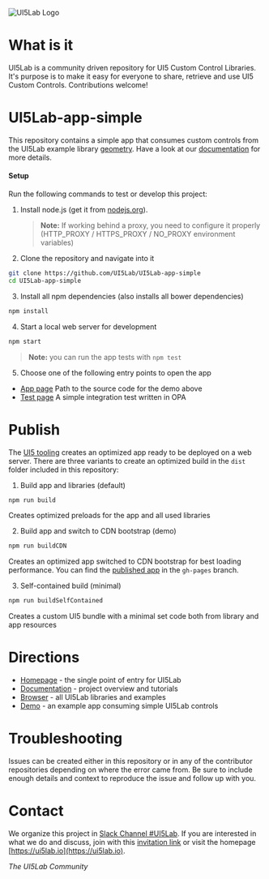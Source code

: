 ![UI5Lab Logo](https://github.com/UI5Lab/UI5Lab-central/blob/master/docs/media/UI5LabLogoPhoenix.png)

# What is it

UI5Lab is a community driven repository for UI5 Custom Control Libraries. It's purpose is to make it easy for everyone to share, retrieve and use UI5 Custom Controls. Contributions welcome!

# UI5Lab-app-simple

This repository contains a simple app that consumes custom controls from the UI5Lab example library [geometry](https://github.com/UI5Lab/UI5Lab-library-simple). Have a look at our [documentation](http://ui5lab.io/docs/) for more details.

#### Setup

Run the following commands to test or develop this project:

1. Install node.js (get it from [nodejs.org](http://nodejs.org/)).

	> **Note:** If working behind a proxy, you need to configure it properly (HTTP_PROXY / HTTPS_PROXY / NO_PROXY environment variables)

2. Clone the repository and navigate into it
```bash
git clone https://github.com/UI5Lab/UI5Lab-app-simple
cd UI5Lab-app-simple
```

3. Install all npm dependencies (also installs all bower dependencies)
```bash
npm install
```

4. Start a local web server for development

```bash
npm start
```

> **Note:** you can run the app tests with ```npm test```

5. Choose one of the following entry points to open the app

 * [App page](webapp/index.html) Path to the source code for the demo above
 * [Test page](webapp/test/integration/opaTests.qunit.html) A simple integration test written in OPA

# Publish

The [UI5 tooling](https://github.com/SAP/ui5-tooling) creates an optimized app ready to be deployed on a web server.
There are three variants to create an optimized build in the ```dist``` folder included in this repository:

1. Build app and libraries (default)

```bash
npm run build
```

Creates optimized preloads for the app and all used libraries


2. Build app and switch to CDN bootstrap (demo)

```bash
npm run buildCDN
```

Creates an optimized app switched to CDN bootstrap for best loading performance.
You can find the [published app](https://ui5lab.github.io/UI5Lab-app-simple/index.html) in the ```gh-pages``` branch.


3. Self-contained build (minimal)

```bash
npm run buildSelfContained
```

Creates a custom UI5 bundle with a minimal set code both from library and app resources

# Directions

* [Homepage](https://ui5lab.io) - the single point of entry for UI5Lab
* [Documentation](https://ui5lab.io/docs) - project overview and tutorials
* [Browser](https://ui5lab.io/browser) - all UI5Lab libraries and examples
* [Demo](https://ui5lab.github.io/UI5Lab-app-simple/index.html) - an example app consuming simple UI5Lab controls

# Troubleshooting

Issues can be created either in this repository or in any of the contributor repositories depending on where the error came from.
Be sure to include enough details and context to reproduce the issue and follow up with you.

# Contact

We organize this project in [Slack Channel #UI5Lab](https://openui5.slack.com/messages/UI5lab).
If you are interested in what we do and discuss, join with this [invitation link](https://ui5-slack-invite.cfapps.eu10.hana.ondemand.com/) or visit the homepage [https://ui5lab.io](https://ui5lab.io).

*The UI5Lab Community*
